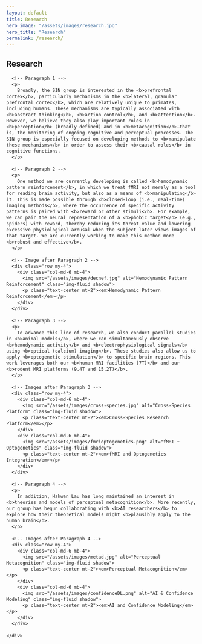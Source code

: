 ```yaml
---
layout: default
title: Research
hero_image: "/assets/images/research.jpg"
hero_title: "Research"
permalink: /research/
---
```

<!-- Research Section -->
<section class="about-section">
  <div class="container">
    <div class="custom-container">
      <h2 class="section-title"><span>Research</span></h2>

      <!-- Paragraph 1 -->
      <p>
        Broadly, the SIN group is interested in the <b>prefrontal cortex</b>, particularly mechanisms in the <b>lateral, granular prefrontal cortex</b>, which are relatively unique to primates, including humans. These mechanisms are typically associated with <b>abstract thinking</b>, <b>action control</b>, and <b>attention</b>. However, we believe they also play important roles in <b>perception</b> (broadly defined) and in <b>metacognition</b>—that is, the monitoring of ongoing cognitive and perceptual processes. The SIN group is especially focused on developing methods to <b>manipulate these mechanisms</b> in order to assess their <b>causal roles</b> in cognitive functions.
      </p>

      <!-- Paragraph 2 -->
      <p>
        One method we are currently developing is called <b>hemodynamic pattern reinforcement</b>, in which we treat fMRI not merely as a tool for reading brain activity, but also as a means of <b>manipulating</b> it. This is made possible through <b>closed-loop (i.e., real-time) imaging methods</b>, where the occurrence of specific activity patterns is paired with <b>reward or other stimuli</b>. For example, we can pair the neural representation of a <b>phobic target</b> (e.g., spiders) with reward, thereby reducing its threat value and lowering excessive physiological arousal when the subject later views images of that target. We are currently working to make this method more <b>robust and effective</b>.
      </p>

      <!-- Image after Paragraph 2 -->
      <div class="row my-4">
        <div class="col-md-6 mb-4">
          <img src="/assets/images/decnef.jpg" alt="Hemodynamic Pattern Reinforcement" class="img-fluid shadow">
          <p class="text-center mt-2"><em>Hemodynamic Pattern Reinforcement</em></p>
        </div>
      </div>

      <!-- Paragraph 3 -->
      <p>
        To advance this line of research, we also conduct parallel studies in <b>animal models</b>, where we can simultaneously observe <b>hemodynamic activity</b> and <b>electrophysiological signals</b> using <b>optical (calcium) imaging</b>. These studies also allow us to apply <b>optogenetic stimulation</b> to specific brain regions. This work leverages both our <b>human MRI facilities (7T)</b> and our <b>rodent MRI platforms (9.4T and 15.2T)</b>.
      </p>

      <!-- Images after Paragraph 3 -->
      <div class="row my-4">
        <div class="col-md-6 mb-4">
          <img src="/assets/images/cross-species.jpg" alt="Cross-Species Platform" class="img-fluid shadow">
          <p class="text-center mt-2"><em>Cross-Species Research Platform</em></p>
        </div>
        <div class="col-md-6 mb-4">
          <img src="/assets/images/fmrioptogenetics.png" alt="fMRI + Optogenetics" class="img-fluid shadow">
          <p class="text-center mt-2"><em>fMRI and Optogenetics Integration</em></p>
        </div>
      </div>

      <!-- Paragraph 4 -->
      <p>
        In addition, Hakwan Lau has long maintained an interest in <b>theories and models of perceptual metacognition</b>. More recently, our group has begun collaborating with <b>AI researchers</b> to explore how their theoretical models might <b>plausibly apply to the human brain</b>.
      </p>

      <!-- Images after Paragraph 4 -->
      <div class="row my-4">
        <div class="col-md-6 mb-4">
          <img src="/assets/images/metad.jpg" alt="Perceptual Metacognition" class="img-fluid shadow">
          <p class="text-center mt-2"><em>Perceptual Metacognition</em></p>
        </div>
        <div class="col-md-6 mb-4">
          <img src="/assets/images/confidenceDL.png" alt="AI & Confidence Modeling" class="img-fluid shadow">
          <p class="text-center mt-2"><em>AI and Confidence Modeling</em></p>
        </div>
      </div>

    </div>
  </div>
</section>
